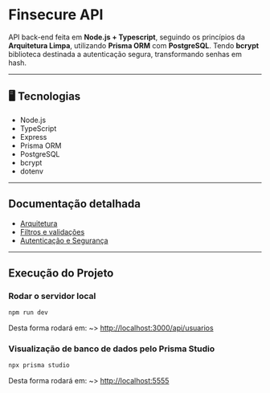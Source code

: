 # Finsecure API

API back-end feita em **Node.js + Typescript**, seguindo os princípios da **Arquitetura Limpa**, utilizando **Prisma ORM** com **PostgreSQL**.
Tendo **bcrypt** biblioteca destinada a autenticação segura, transformando senhas em hash.

---

## 🖥️ Tecnologias

- Node.js
- TypeScript
- Express
- Prisma ORM
- PostgreSQL
- bcrypt
- dotenv

---

## Documentação detalhada

- [Arquitetura](docs/arquitetura.md)
- [Filtros e validações](docs/filtros.md)
- [Autenticação e Segurança](docs/seguranca.md)

---

## Execução do Projeto

### Rodar o servidor local

```bash
npm run dev
```

Desta forma rodará em:
~> <http://localhost:3000/api/usuarios>

### Visualização de banco de dados pelo Prisma Studio

```bash
npx prisma studio
```

Desta forma rodará em:
~> <http://localhost:5555>
